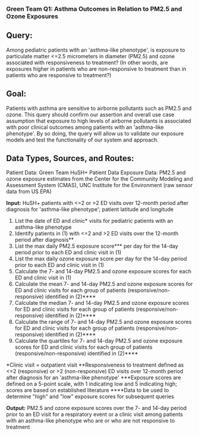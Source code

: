 ### Green Team Q1: Asthma Outcomes in Relation to PM2.5 and Ozone Exposures

## Query:

Among pediatric patients with an 'asthma-like phenotype', is exposure to particulate matter <=2.5 micrometers in diameter (PM2.5) and ozone associated with responsiveness to treatment? (In other words, are exposures higher in patients who are non-responsive to treatment than in patients who are responsive to treatment?)

## Goal:

Patients with asthma are sensitive to airborne pollutants such as PM2.5 and ozone. This query should confirm our assertion and overall use case assumption that exposure to high levels of airborne pollutants is associated with poor clinical outcomes among patients with an 'asthma-like phenotype'. By so doing, the query will allow us to validate our exposure models and test the functionality of our system and approach.

## Data Types, Sources, and Routes:

Patient Data: Green Team HuSH+ Patient Data
Exposure Data: PM2.5 and ozone exposure estimates from the Center for the Community Modeling and Assessment System (CMAS), UNC Institute for the Environment (raw sensor data from US EPA)

**Input:** HuSH+ patients with <=2 or >2 ED visits over 12-month period after diagnosis for 'asthma-like phenotype'; patient latitude and longitude

1. List the date of ED and clinic* visits for pediatric patients with an asthma-like phenotype
2. Identify patients in (1) with <=2 and >2 ED visits over the 12-month period after diagnosis**
3. List the max daily PM2.5 exposure score*** per day for the 14-day period prior to each ED and clinic visit in (1)
4. List the max daily ozone exposure score per day for the 14-day period prior to each ED and clinic visit in (1)
5. Calculate the 7- and 14-day PM2.5 and ozone exposure scores for each ED and clinic visit in (1)
6. Calculate the mean 7- and 14-day PM2.5 and ozone exposure scores for ED and clinic visits for each group of patients (responsive/non-responsive) identified in (2)****
7. Calculate the median 7- and 14-day PM2.5 and ozone exposure scores for ED and clinic visits for each group of patients (responsive/non-responsive) identified in (2)****
8. Calculate the range of 7- and 14-day PM2.5 and ozone exposure scores for ED and clinic visits for each group of patients (responsive/non-responsive) identified in (2)****
9. Calculate the quartiles for 7- and 14-day PM2.5 and ozone exposure scores for ED and clinic visits for each group of patients (responsive/non-responsive) identified in (2)****


*Clinic visit = outpatient visit
**Responsiveness to treatment defined as <=2 (responsive) or >2 (non-responsive) ED visits over 12-month period after diagnosis for an 'asthma-like phenotype'
***Exposure scores are defined on a 5-point scale, with 1 indicating low and 5 indicating high; scores are based on established literature
****Data to be used to determine "high" and "low" exposure scores for subsequent queries

**Output:** PM2.5 and ozone exposure scores over the 7- and 14-day period prior to an ED visit for a respiratory event or a clinic visit among patients with an asthma-like phenotype who are or who are not responsive to treatment
